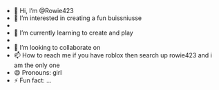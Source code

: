 - 👋 Hi, I’m @Rowie423
- 👀 I’m interested in creating a fun buissniusse
- 
- 🌱 I’m currently learning to create and play
- 
- 💞️ I’m looking to collaborate on 
- 📫 How to reach me if you have roblox then search up rowie423 and i am the only one
- 😄 Pronouns: girl
- ⚡ Fun fact: ...

<!---
Rowie423/Rowie423 is a ✨ special ✨ repository because its `README.md` (this file) appears on your GitHub profile.
You can click the Preview link to take a look at your changes.
--->

